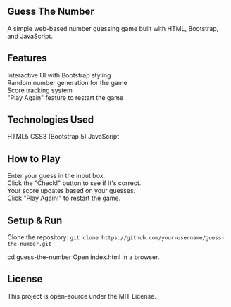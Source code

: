 ## Guess The Number
A simple web-based number guessing game built with HTML, Bootstrap, and JavaScript.

## Features
Interactive UI with Bootstrap styling\
Random number generation for the game\
Score tracking system\
"Play Again" feature to restart the game

## Technologies Used
HTML5
CSS3 (Bootstrap 5)
JavaScript
## How to Play
Enter your guess in the input box.\
Click the "Check!" button to see if it's correct.\
Your score updates based on your guesses.\
Click "Play Again!" to restart the game.

## Setup & Run
Clone the repository:
```git clone https://github.com/your-username/guess-the-number.git```

cd guess-the-number
Open index.html in a browser.
## License
This project is open-source under the MIT License.

